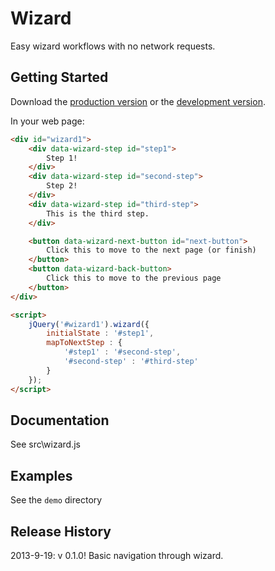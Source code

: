 # Wizard

Easy wizard workflows with no network requests.

## Getting Started
Download the [production version][min] or the [development version][max].

[min]: https://raw.github.com/haikulearning/wizard/master/dist/wizard.min.js
[max]: https://raw.github.com/haikulearning/wizard/master/dist/wizard.js

In your web page:

```html
<div id="wizard1">
    <div data-wizard-step id="step1">
        Step 1!
    </div>
    <div data-wizard-step id="second-step">
        Step 2!
    </div>
    <div data-wizard-step id="third-step">
        This is the third step.
    </div>

    <button data-wizard-next-button id="next-button">
        Click this to move to the next page (or finish)
    </button>
    <button data-wizard-back-button>
        Click this to move to the previous page
    </button>
</div>

<script>
    jQuery('#wizard1').wizard({
        initialState : '#step1',
        mapToNextStep : {
            '#step1' : '#second-step',
            '#second-step' : '#third-step'
        }
    });
</script>
```

## Documentation
See src\wizard.js

## Examples
See the `demo` directory

## Release History
2013-9-19: v 0.1.0! Basic navigation through wizard.